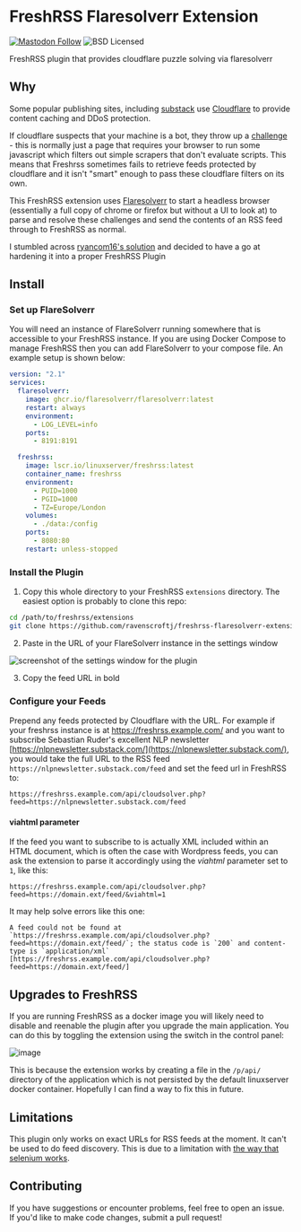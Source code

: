 # FreshRSS Flaresolverr Extension

[![Mastodon Follow](https://img.shields.io/mastodon/follow/000117012?domain=https%3A%2F%2Ffosstodon.org%2F&style=social)](https://fosstodon.org/@jamesravey) ![BSD Licensed](https://img.shields.io/github/license/ravenscroftj/freshrss-flaresolverr-extension) 

FreshRSS plugin that provides cloudflare puzzle solving via flaresolverr

## Why

Some popular publishing sites, including [substack](https://substack.com/) use [Cloudflare](https://www.cloudflare.com/) to provide content caching and DDoS protection. 

If cloudflare suspects that your machine is a bot, they throw up a [challenge](https://developers.cloudflare.com/fundamentals/get-started/concepts/cloudflare-challenges/) - this is normally just a page that requires your browser to run some javascript which filters out simple scrapers that don't evaluate scripts. This means that Freshrss sometimes fails to retrieve feeds protected by cloudflare and it isn't "smart" enough to pass these cloudflare filters on its own.

This FreshRSS extension uses [Flaresolverr](https://github.com/FlareSolverr/FlareSolverr/) to start a headless browser (essentially a full copy of chrome or firefox but without a UI to look at) to parse and resolve these challenges and send the contents of an RSS feed through to FreshRSS as normal.

I stumbled across [ryancom16's solution](https://github.com/FreshRSS/FreshRSS/issues/4323) and decided to have a go at hardening it into a proper FreshRSS Plugin

## Install

### Set up FlareSolverr
You will need an instance of FlareSolverr running somewhere that is accessible to your FreshRSS instance. If you are using Docker Compose to manage FreshRSS then you can add FlareSolverr to your compose file. An example setup is shown below:

```yaml
version: "2.1"
services:
  flaresolverr:     
    image: ghcr.io/flaresolverr/flaresolverr:latest
    restart: always
    environment:
      - LOG_LEVEL=info
    ports:
      - 8191:8191

  freshrss:
    image: lscr.io/linuxserver/freshrss:latest
    container_name: freshrss
    environment:
      - PUID=1000
      - PGID=1000
      - TZ=Europe/London
    volumes:
      - ./data:/config
    ports:
      - 8080:80
    restart: unless-stopped

```

### Install the Plugin

1. Copy this whole directory to your FreshRSS `extensions` directory. The easiest option is probably to clone this repo:

```bash
cd /path/to/freshrss/extensions
git clone https://github.com/ravenscroftj/freshrss-flaresolverr-extension.git
```

2. Paste in the URL of your FlareSolverr instance in the settings window

![screenshot of the settings window for the plugin](assets/flaresolverr.png)

3. Copy the feed URL in bold

### Configure your Feeds

Prepend any feeds protected by Cloudflare with the URL. For example if your freshrss instance is at https://freshrss.example.com/ and you want to subscribe Sebastian Ruder's excellent NLP newsletter [https://nlpnewsletter.substack.com/](https://nlpnewsletter.substack.com/), you would take the full URL to the RSS feed `https://nlpnewsletter.substack.com/feed` and set the feed url in FreshRSS to:

`https://freshrss.example.com/api/cloudsolver.php?feed=https://nlpnewsletter.substack.com/feed`

#### viahtml parameter

If the feed you want to subscribe to is actually XML included within an HTML document, which is often the case with Wordpress feeds, you can ask the extension to parse it accordingly using the _viahtml_ parameter set to `1`, like this:

`https://freshrss.example.com/api/cloudsolver.php?feed=https://domain.ext/feed/&viahtml=1`

It may help solve errors like this one:

```A feed could not be found at `https://freshrss.example.com/api/cloudsolver.php?feed=https://domain.ext/feed/`; the status code is `200` and content-type is `application/xml` [https://freshrss.example.com/api/cloudsolver.php?feed=https://domain.ext/feed/] ```

## Upgrades to FreshRSS

If you are running FreshRSS as a docker image you will likely need to disable and reenable the plugin after you upgrade the main application. You can do this by toggling the extension using the switch in the control panel:

![image](https://github.com/user-attachments/assets/604ea7b3-c89e-4ba6-b2fe-27e57acae27c)

This is because the extension works by creating a file in the `/p/api/` directory of the application which is not persisted by the default linuxserver docker container. Hopefully I can find a way to fix this in future.

## Limitations

This plugin only works on exact URLs for RSS feeds at the moment. It can't be used to do feed discovery. This is due to a limitation with [the way that selenium works](https://github.com/FlareSolverr/FlareSolverr/blob/master/src/flaresolverr_service.py#L398).

## Contributing

If you have suggestions or encounter problems, feel free to open an issue. If you'd like to make code changes, submit a pull request!
